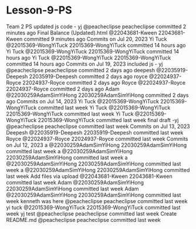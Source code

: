 # Lesson-9-PS
Team 2 PS
updated js code - yj
@peacheclipse
peacheclipse committed 2 minutes ago
Final Balance (Updated).html
@22043681-Kween
22043681-Kween committed 9 minutes ago
Commits on Jul 20, 2023
Yi Tuck
@22015369-WongYiTuck
22015369-WongYiTuck committed 14 hours ago
Yi Tuck
@22015369-WongYiTuck
22015369-WongYiTuck committed 14 hours ago
Yi Tuck
@22015369-WongYiTuck
22015369-WongYiTuck committed 14 hours ago
Commits on Jul 19, 2023
included js - yj
@peacheclipse
peacheclipse committed 2 days ago
deepesh
@22035919-Deepesh
22035919-Deepesh committed 2 days ago
royce
@22024937-Royce
22024937-Royce committed 2 days ago
Royce
@22024937-Royce
22024937-Royce committed 2 days ago
Adam
@22030259AdamSimYiHong
22030259AdamSimYiHong committed 2 days ago
Commits on Jul 14, 2023
Yi Tuck
@22015369-WongYiTuck
22015369-WongYiTuck committed last week
Yi Tuck
@22015369-WongYiTuck
22015369-WongYiTuck committed last week
Yi Tuck
@22015369-WongYiTuck
22015369-WongYiTuck committed last week
final draft -yj
@peacheclipse
peacheclipse committed last week
Commits on Jul 13, 2023
Deepesh
@22035919-Deepesh
22035919-Deepesh committed last week
Royce
@22024937-Royce
22024937-Royce committed last week
Commits on Jul 12, 2023
a
@22030259AdamSimYiHong
22030259AdamSimYiHong committed last week
a
@22030259AdamSimYiHong
22030259AdamSimYiHong committed last week
a
@22030259AdamSimYiHong
22030259AdamSimYiHong committed last week
a
@22030259AdamSimYiHong
22030259AdamSimYiHong committed last week
Add files via upload 
@22043681-Kween
22043681-Kween committed last week
Adam
@22030259AdamSimYiHong
22030259AdamSimYiHong committed last week
Adam
@22030259AdamSimYiHong
22030259AdamSimYiHong committed last week
kenneth was here
@peacheclipse
peacheclipse committed last week
yi tuck
@22015369-WongYiTuck
22015369-WongYiTuck committed last week
yj test
@peacheclipse
peacheclipse committed last week
Create README.md
@peacheclipse
peacheclipse committed last week